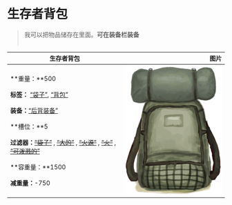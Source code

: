 # 生存者背包  
> 我可以把物品储存在里面。<b>可在装备栏装备</b><br><br>  
  
  生存者背包  |   图片   
 ----  |  ----:   
 **重量：**500<br><br>**标签：**	[“袋子”](tag_Bag.md), [“背包”](tag_Backpack.md)<br><br>**装备：**[“后背装备”](eTag_Backpack.md)<br><br>**槽位：**5<br><br>**过滤器：**~~[“袋子”](tag_Bag.md)~~ , ~~[“大的”](tag_Large.md)~~ , ~~[“火源”](tag_FireSource.md)~~ , ~~[“火”](tag_Fire.md)~~ , ~~[“可泼溅的”](tag_Spillable.md)~~<br><br>**容重量：**1500<br><br>**减重量：**-750  |  <img decoding="async" src="Sprite/BackpackBig.png" href="a.md" style="max-width:300px;max-height:300px;">   
  
